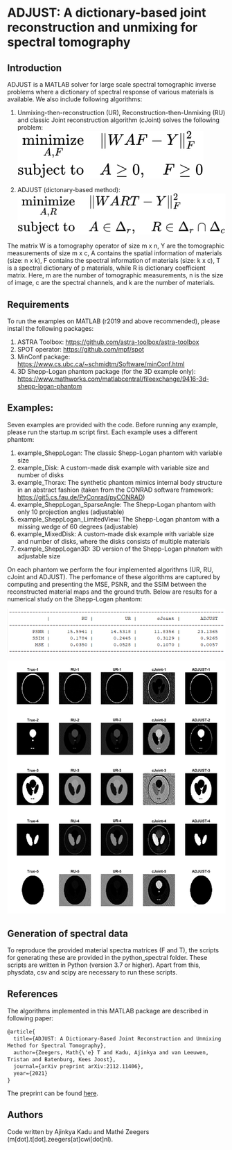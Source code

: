 # ADJUST: A dictionary-based joint reconstruction and unmixing for spectral tomography

## Introduction

ADJUST is a MATLAB solver for large scale spectral 
tomographic inverse problems where a dictionary of spectral response
of various materials is available.  We also include following algorithms:

1. Unmixing-then-reconstruction (UR), Reconstruction-then-Unmixing (RU) and classic Joint reconstruction algorithm (cJoint) solves the following problem:  
   ![Alt text](./images/eq1.svg)

2. ADJUST (dictonary-based method): 
   ![Alt text](./images/eq2.svg)

The matrix W is a tomography operator of size m x n, 
Y are the tomographic measurements of size m x c, 
A contains the spatial information of materials (size: n x k), 
F contains the spectral information of materials (size: k x c),
T is a spectral dictionary of p materials, while R is dictionary coefficient matrix.
Here, m are the number of tomographic measurements, n is the size of image,
c are the spectral channels, and k are the number of materials.


## Requirements

To run the examples on MATLAB (r2019 and above recommended), please install the following packages:

1. ASTRA Toolbox: 
https://github.com/astra-toolbox/astra-toolbox
2. SPOT operator:
https://github.com/mpf/spot
3. MinConf package: 
https://www.cs.ubc.ca/~schmidtm/Software/minConf.html
4. 3D Shepp-Logan phantom package (for the 3D example only): 
https://www.mathworks.com/matlabcentral/fileexchange/9416-3d-shepp-logan-phantom


## Examples:

Seven examples are provided with the code. Before running any example, please run the startup.m script first. Each example uses a different phantom:
1. example_SheppLogan: 
The classic Shepp-Logan phantom with variable size
2. example_Disk: 
A custom-made disk example with variable size and number of disks
3. example_Thorax: 
The synthetic phantom mimics internal body structure in an abstract fashion (taken from the CONRAD software framework: https://git5.cs.fau.de/PyConrad/pyCONRAD)
4. example_SheppLogan_SparseAngle: 
The Shepp-Logan phantom with only 10 projection angles (adjustable)
5. example_SheppLogan_LimitedView: 
The Shepp-Logan phantom with a missing wedge of 60 degrees (adjustable)
6. example_MixedDisk: 
A custom-made disk example with variable size and number of disks, where the disks consists of multiple materials
7. example_SheppLogan3D: 
3D version of the Shepp-Logan phnatom with adjustable size

On each phantom we perform the four implemented algorithms (UR, RU, cJoint and ADJUST). The perfomance of these algorithms are captured by computing and presenting the MSE, PSNR, and the SSIM between the reconstructed material maps and the ground truth. Below are results for a numerical study on the Shepp-Logan phantom:

   ![](./images/comparison.png)
   
   ![](./images/comparison-maps.png)


## Generation of spectral data

To reproduce the provided material spectra matrices (F and T), the scripts for generating these are provided in the python_spectral folder.
These scripts are written in Python (version 3.7 or higher). Apart from this, physdata, csv and scipy are necessary to run these scripts.


## References

The algorithms implemented in this MATLAB package are described in following paper:

```
@article{
  title={ADJUST: A Dictionary-Based Joint Reconstruction and Unmixing Method for Spectral Tomography},
  author={Zeegers, Math{\'e} T and Kadu, Ajinkya and van Leeuwen, Tristan and Batenburg, Kees Joost},
  journal={arXiv preprint arXiv:2112.11406},
  year={2021}
}
```
The preprint can be found [here](https://arxiv.org/pdf/2112.11406.pdf).


## Authors

Code written by Ajinkya Kadu and Mathé Zeegers (m[dot].t[dot].zeegers[at]cwi[dot]nl).
